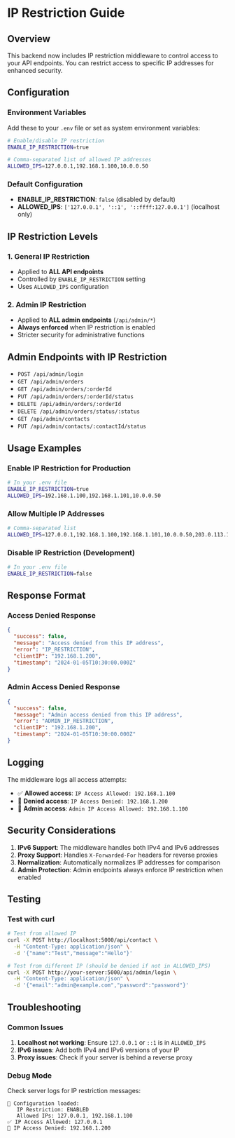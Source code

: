 # IP Restriction Guide

## Overview
This backend now includes IP restriction middleware to control access to your API endpoints. You can restrict access to specific IP addresses for enhanced security.

## Configuration

### Environment Variables
Add these to your `.env` file or set as system environment variables:

```bash
# Enable/disable IP restriction
ENABLE_IP_RESTRICTION=true

# Comma-separated list of allowed IP addresses
ALLOWED_IPS=127.0.0.1,192.168.1.100,10.0.0.50
```

### Default Configuration
- **ENABLE_IP_RESTRICTION**: `false` (disabled by default)
- **ALLOWED_IPS**: `['127.0.0.1', '::1', '::ffff:127.0.0.1']` (localhost only)

## IP Restriction Levels

### 1. General IP Restriction
- Applied to **ALL API endpoints**
- Controlled by `ENABLE_IP_RESTRICTION` setting
- Uses `ALLOWED_IPS` configuration

### 2. Admin IP Restriction
- Applied to **ALL admin endpoints** (`/api/admin/*`)
- **Always enforced** when IP restriction is enabled
- Stricter security for administrative functions

## Admin Endpoints with IP Restriction
- `POST /api/admin/login`
- `GET /api/admin/orders`
- `GET /api/admin/orders/:orderId`
- `PUT /api/admin/orders/:orderId/status`
- `DELETE /api/admin/orders/:orderId`
- `DELETE /api/admin/orders/status/:status`
- `GET /api/admin/contacts`
- `PUT /api/admin/contacts/:contactId/status`

## Usage Examples

### Enable IP Restriction for Production
```bash
# In your .env file
ENABLE_IP_RESTRICTION=true
ALLOWED_IPS=192.168.1.100,192.168.1.101,10.0.0.50
```

### Allow Multiple IP Addresses
```bash
# Comma-separated list
ALLOWED_IPS=127.0.0.1,192.168.1.100,192.168.1.101,10.0.0.50,203.0.113.1
```

### Disable IP Restriction (Development)
```bash
# In your .env file
ENABLE_IP_RESTRICTION=false
```

## Response Format

### Access Denied Response
```json
{
  "success": false,
  "message": "Access denied from this IP address",
  "error": "IP_RESTRICTION",
  "clientIP": "192.168.1.200",
  "timestamp": "2024-01-05T10:30:00.000Z"
}
```

### Admin Access Denied Response
```json
{
  "success": false,
  "message": "Admin access denied from this IP address",
  "error": "ADMIN_IP_RESTRICTION",
  "clientIP": "192.168.1.200",
  "timestamp": "2024-01-05T10:30:00.000Z"
}
```

## Logging

The middleware logs all access attempts:
- ✅ **Allowed access**: `IP Access Allowed: 192.168.1.100`
- 🚫 **Denied access**: `IP Access Denied: 192.168.1.200`
- 🔐 **Admin access**: `Admin IP Access Allowed: 192.168.1.100`

## Security Considerations

1. **IPv6 Support**: The middleware handles both IPv4 and IPv6 addresses
2. **Proxy Support**: Handles `X-Forwarded-For` headers for reverse proxies
3. **Normalization**: Automatically normalizes IP addresses for comparison
4. **Admin Protection**: Admin endpoints always enforce IP restriction when enabled

## Testing

### Test with curl
```bash
# Test from allowed IP
curl -X POST http://localhost:5000/api/contact \
  -H "Content-Type: application/json" \
  -d '{"name":"Test","message":"Hello"}'

# Test from different IP (should be denied if not in ALLOWED_IPS)
curl -X POST http://your-server:5000/api/admin/login \
  -H "Content-Type: application/json" \
  -d '{"email":"admin@example.com","password":"password"}'
```

## Troubleshooting

### Common Issues

1. **Localhost not working**: Ensure `127.0.0.1` or `::1` is in `ALLOWED_IPS`
2. **IPv6 issues**: Add both IPv4 and IPv6 versions of your IP
3. **Proxy issues**: Check if your server is behind a reverse proxy

### Debug Mode
Check server logs for IP restriction messages:
```
🔧 Configuration loaded:
   IP Restriction: ENABLED
   Allowed IPs: 127.0.0.1, 192.168.1.100
✅ IP Access Allowed: 127.0.0.1
🚫 IP Access Denied: 192.168.1.200
```
